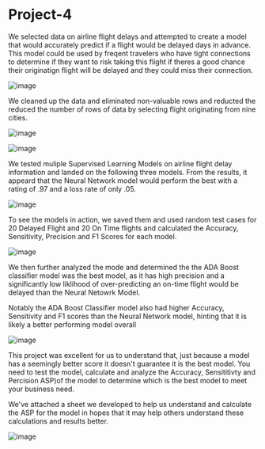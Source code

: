 # Project-4
We selected data on airline flight delays and attempted to create a model that would accurately predict if a flight would be delayed days in advance.  This model could be used by freqent travelers who have tight connections to determine if they want to risk taking this flight if theres a good chance their originatign flight will be delayed and they could miss their connection.

![image](https://user-images.githubusercontent.com/94984006/171274246-ada38e40-a78b-490c-bc82-d8fdc962a02b.png)

We cleaned up the data and eliminated non-valuable rows and reducted the reduced the number of rows of data by selecting flight originating from nine cities.

![image](https://user-images.githubusercontent.com/94984006/171274586-8326b473-0003-4d68-b4f4-f8f5b14f6e27.png)

![image](https://user-images.githubusercontent.com/94984006/171274739-06654762-b090-4229-b506-4c1cb96b64e3.png)

We tested muliple Supervised Learning Models on airline flight delay information and landed on the following three models.  From the results, it appeard that the Neural Network model would perform the best with a rating of .97 and a loss rate of only .05.   

![image](https://user-images.githubusercontent.com/94984006/171273301-3fe6bf5c-dcae-410c-83c6-301b6c6bbcc5.png)

To see the models in action, we saved them and used random test cases for 20 Delayed Flight and 20 On Time flights and calculated the Accuracy, Sensitivity, Precision and F1 Scores for each model.


![image](https://user-images.githubusercontent.com/94984006/171275111-989278fb-1804-4c7a-9541-a4ea9bd9cded.png)

We then further analyzed the mode and determined the the ADA Boost classifier model was the best model, as it has high precision and a significantly low liklihood of over-predicting an on-time flight would be delayed than the Neural Netowrk Model. 

Notably the ADA Boost Classifier model also had higher Accuracy, Sensitivity and F1 scores than the Neural Network model, hinting that it is likely a better performing model overall

![image](https://user-images.githubusercontent.com/94984006/171275909-f887e116-d748-4962-954b-29d585c69ea3.png)

This project was excellent for us to understand that, just because a model has a seemingly better score it doesn't guarantee it is the best model.  You need to test the model, calculate and analyze the Accuracy, Sensititivty and Percision ASP)of the model to determine which is the best model to meet your business need.

We've attached a sheet we developed to help us understand and calculate the ASP for the model in hopes that it may help others understand these calculations and results better.

![image](https://user-images.githubusercontent.com/94984006/171276785-3b8f327d-6391-4dfc-af06-782b9771a4d2.png)

